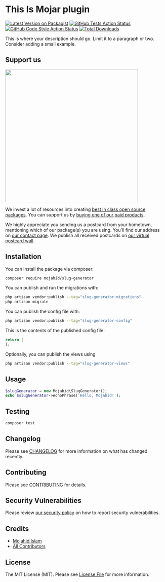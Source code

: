 # This Is Mojar plugin

[![Latest Version on Packagist](https://img.shields.io/packagist/v/mojahid/slug-generator.svg?style=flat-square)](https://packagist.org/packages/mojahid/slug-generator)
[![GitHub Tests Action Status](https://img.shields.io/github/actions/workflow/status/mojahid/slug-generator/run-tests.yml?branch=main&label=tests&style=flat-square)](https://github.com/mojahid/slug-generator/actions?query=workflow%3Arun-tests+branch%3Amain)
[![GitHub Code Style Action Status](https://img.shields.io/github/actions/workflow/status/mojahid/slug-generator/fix-php-code-style-issues.yml?branch=main&label=code%20style&style=flat-square)](https://github.com/mojahid/slug-generator/actions?query=workflow%3A"Fix+PHP+code+style+issues"+branch%3Amain)
[![Total Downloads](https://img.shields.io/packagist/dt/mojahid/slug-generator.svg?style=flat-square)](https://packagist.org/packages/mojahid/slug-generator)

This is where your description should go. Limit it to a paragraph or two. Consider adding a small example.

## Support us

[<img src="https://github-ads.s3.eu-central-1.amazonaws.com/Slug-generator.jpg?t=1" width="419px" />](https://spatie.be/github-ad-click/Slug-generator)

We invest a lot of resources into creating [best in class open source packages](https://spatie.be/open-source). You can support us by [buying one of our paid products](https://spatie.be/open-source/support-us).

We highly appreciate you sending us a postcard from your hometown, mentioning which of our package(s) you are using. You'll find our address on [our contact page](https://spatie.be/about-us). We publish all received postcards on [our virtual postcard wall](https://spatie.be/open-source/postcards).

## Installation

You can install the package via composer:

```bash
composer require mojahid/slug-generator
```

You can publish and run the migrations with:

```bash
php artisan vendor:publish --tag="slug-generator-migrations"
php artisan migrate
```

You can publish the config file with:

```bash
php artisan vendor:publish --tag="slug-generator-config"
```

This is the contents of the published config file:

```php
return [
];
```

Optionally, you can publish the views using

```bash
php artisan vendor:publish --tag="slug-generator-views"
```

## Usage

```php
$slugGenerator = new Mojahid\SlugGenerator();
echo $slugGenerator->echoPhrase('Hello, Mojahid!');
```

## Testing

```bash
composer test
```

## Changelog

Please see [CHANGELOG](CHANGELOG.md) for more information on what has changed recently.

## Contributing

Please see [CONTRIBUTING](CONTRIBUTING.md) for details.

## Security Vulnerabilities

Please review [our security policy](../../security/policy) on how to report security vulnerabilities.

## Credits

- [Mojahid Islam](https://github.com/mojahid)
- [All Contributors](../../contributors)

## License

The MIT License (MIT). Please see [License File](LICENSE.md) for more information.
